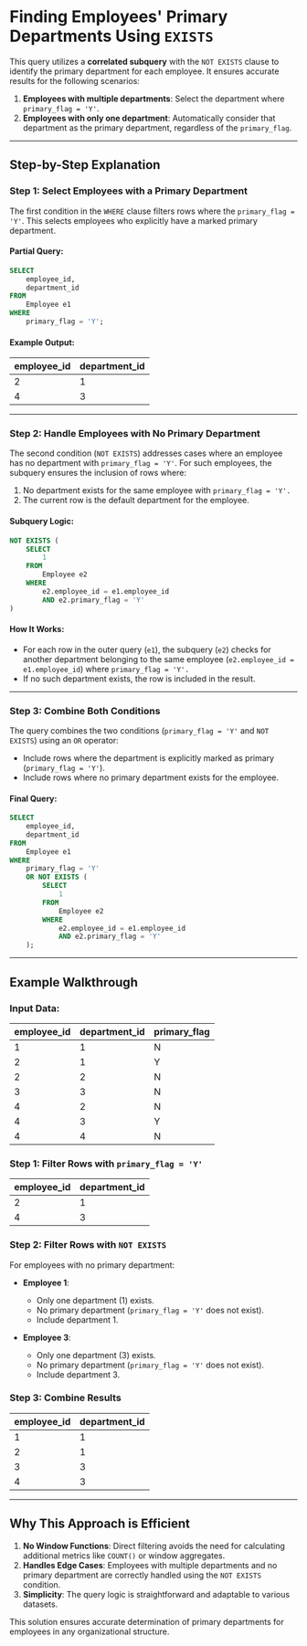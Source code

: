 # Finding Employees' Primary Departments Using `EXISTS`

This query utilizes a **correlated subquery** with the `NOT EXISTS` clause to identify the primary department for each employee. It ensures accurate results for the following scenarios:

1. **Employees with multiple departments**: Select the department where `primary_flag = 'Y'`.
2. **Employees with only one department**: Automatically consider that department as the primary department, regardless of the `primary_flag`.

---

## Step-by-Step Explanation

### Step 1: Select Employees with a Primary Department

The first condition in the `WHERE` clause filters rows where the `primary_flag = 'Y'`. This selects employees who explicitly have a marked primary department.

#### Partial Query:
```sql
SELECT
    employee_id,
    department_id
FROM
    Employee e1
WHERE
    primary_flag = 'Y';
```

#### Example Output:
| employee_id | department_id |
|-------------|---------------|
| 2           | 1             |
| 4           | 3             |

---

### Step 2: Handle Employees with No Primary Department

The second condition (`NOT EXISTS`) addresses cases where an employee has no department with `primary_flag = 'Y'`. For such employees, the subquery ensures the inclusion of rows where:

1. No department exists for the same employee with `primary_flag = 'Y'.`
2. The current row is the default department for the employee.

#### Subquery Logic:
```sql
NOT EXISTS (
    SELECT
        1
    FROM
        Employee e2
    WHERE
        e2.employee_id = e1.employee_id
        AND e2.primary_flag = 'Y'
)
```

#### How It Works:

- For each row in the outer query (`e1`), the subquery (`e2`) checks for another department belonging to the same employee (`e2.employee_id = e1.employee_id`) where `primary_flag = 'Y'.`
- If no such department exists, the row is included in the result.

---

### Step 3: Combine Both Conditions

The query combines the two conditions (`primary_flag = 'Y'` and `NOT EXISTS`) using an `OR` operator:

- Include rows where the department is explicitly marked as primary (`primary_flag = 'Y'`).
- Include rows where no primary department exists for the employee.

#### Final Query:
```sql
SELECT
    employee_id,
    department_id
FROM
    Employee e1
WHERE
    primary_flag = 'Y'
    OR NOT EXISTS (
        SELECT
            1
        FROM
            Employee e2
        WHERE
            e2.employee_id = e1.employee_id
            AND e2.primary_flag = 'Y'
    );
```

---

## Example Walkthrough

### Input Data:
| employee_id | department_id | primary_flag |
|-------------|---------------|--------------|
| 1           | 1             | N            |
| 2           | 1             | Y            |
| 2           | 2             | N            |
| 3           | 3             | N            |
| 4           | 2             | N            |
| 4           | 3             | Y            |
| 4           | 4             | N            |

### Step 1: Filter Rows with `primary_flag = 'Y'`
| employee_id | department_id |
|-------------|---------------|
| 2           | 1             |
| 4           | 3             |

### Step 2: Filter Rows with `NOT EXISTS`
For employees with no primary department:

- **Employee 1**:
  - Only one department (1) exists.
  - No primary department (`primary_flag = 'Y'` does not exist).
  - Include department 1.

- **Employee 3**:
  - Only one department (3) exists.
  - No primary department (`primary_flag = 'Y'` does not exist).
  - Include department 3.

### Step 3: Combine Results
| employee_id | department_id |
|-------------|---------------|
| 1           | 1             |
| 2           | 1             |
| 3           | 3             |
| 4           | 3             |

---

## Why This Approach is Efficient

1. **No Window Functions**: Direct filtering avoids the need for calculating additional metrics like `COUNT()` or window aggregates.
2. **Handles Edge Cases**: Employees with multiple departments and no primary department are correctly handled using the `NOT EXISTS` condition.
3. **Simplicity**: The query logic is straightforward and adaptable to various datasets.

This solution ensures accurate determination of primary departments for employees in any organizational structure.
